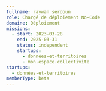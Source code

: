 ```yaml
---
fullname: raywan serdoun
role: Chargé de déploiement No-Code
domaine: Déploiement
missions:
  - start: 2023-03-28
    end: 2025-03-31
    status: independent
    startups:
      - données-et-territoires
      - mon.espace.collectivite
startups:
  - données-et-territoires
memberType: beta
---
```

